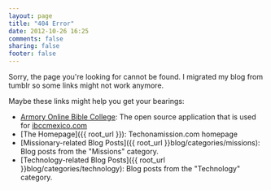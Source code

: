 ```yaml
---
layout: page
title: "404 Error"
date: 2012-10-26 16:25
comments: false
sharing: false
footer: false
---
```


Sorry, the page you're looking for cannot be found. I migrated my blog from tumblr so some links might not work anymore.

Maybe these links might help you get your bearings:

* [Armory Online Bible College](https://github.com/gorrillamcd/Armory): The open source application that is used for [ibccmexico.com](http://ibccmexico.com)
* [The Homepage]({{ root_url }}): Techonamission.com homepage
* [Missionary-related Blog Posts]({{ root_url }}blog/categories/missions): Blog posts from the "Missions" category.
* [Technology-related Blog Posts]({{ root_url }}blog/categories/technology): Blog posts from the "Technology" category.
